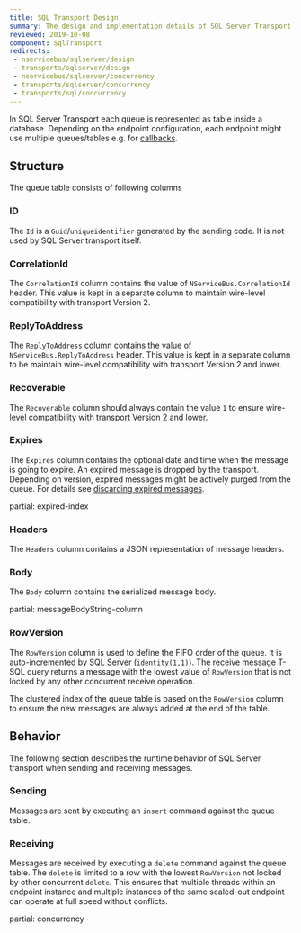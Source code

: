 ```yaml
---
title: SQL Transport Design
summary: The design and implementation details of SQL Server Transport
reviewed: 2019-10-08
component: SqlTransport
redirects:
 - nservicebus/sqlserver/design
 - transports/sqlserver/design
 - nservicebus/sqlserver/concurrency
 - transports/sqlserver/concurrency
 - transports/sql/concurrency
---
```


In SQL Server Transport each queue is represented as table inside a database. Depending on the endpoint configuration, each endpoint might use multiple queues/tables e.g. for [callbacks](/transports/sql/callbacks.md).

## Structure

The queue table consists of following columns

### ID

The `Id` is a `Guid`/`uniqueidentifier` generated by the sending code. It is not used by SQL Server transport itself.


### CorrelationId

The `CorrelationId` column contains the value of `NServiceBus.CorrelationId` header. This value is kept in a separate column to maintain wire-level compatibility with transport Version 2.


### ReplyToAddress

The `ReplyToAddress` column contains the value of `NServiceBus.ReplyToAddress` header. This value is kept in a separate column to he maintain wire-level compatibility with transport Version 2 and lower.


### Recoverable

The `Recoverable` column should always contain the value `1` to ensure wire-level compatibility with transport Version 2 and lower.


### Expires

The `Expires` column contains the optional date and time when the message is going to expire. An expired message is dropped by the transport. Depending on version, expired messages might be actively purged from the queue. For details see [discarding expired messages](/transports/sql/discard-expired-messages.md).

partial: expired-index

### Headers

The `Headers` column contains a JSON representation of message headers.


### Body

The `Body` column contains the serialized message body.


partial: messageBodyString-column


### RowVersion

The `RowVersion` column is used to define the FIFO order of the queue. It is auto-incremented by SQL Server (`identity(1,1)`). The receive message T-SQL query returns a message with the lowest value of `RowVersion` that is not locked by any other concurrent receive operation.

The clustered index of the queue table is based on the `RowVersion` column to ensure the new messages are always added at the end of the table.


## Behavior

The following section describes the runtime behavior of SQL Server transport when sending and receiving messages.


### Sending

Messages are sent by executing an `insert` command against the queue table.


### Receiving

Messages are received by executing a `delete` command against the queue table. The `delete` is limited to a row with the lowest `RowVersion` not locked by other concurrent `delete`. This ensures that multiple threads within an endpoint instance and multiple instances of the same scaled-out endpoint can operate at full speed without conflicts.
 

partial: concurrency